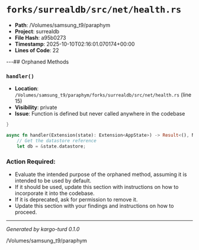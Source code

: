 # `forks/surrealdb/src/net/health.rs`

- **Path**: /Volumes/samsung_t9/paraphym
- **Project**: surrealdb
- **File Hash**: a95b0273  
- **Timestamp**: 2025-10-10T02:16:01.070174+00:00  
- **Lines of Code**: 22

---## Orphaned Methods


### `handler()`

- **Location**: `/Volumes/samsung_t9/paraphym/forks/surrealdb/src/net/health.rs` (line 15)
- **Visibility**: private
- **Issue**: Function is defined but never called anywhere in the codebase

```rust
}

async fn handler(Extension(state): Extension<AppState>) -> Result<(), NetError> {
	// Get the datastore reference
	let db = &state.datastore;
```

### Action Required:

- Evaluate the intended purpose of the orphaned method, assuming it is intended to be used by default.
- If it should be used, update this section with instructions on how to incorporate it into the codebase.
- If it is deprecated, ask for permission to remove it.
- Update this section with your findings and instructions on how to proceed.

---

*Generated by kargo-turd 0.1.0*

/Volumes/samsung_t9/paraphym